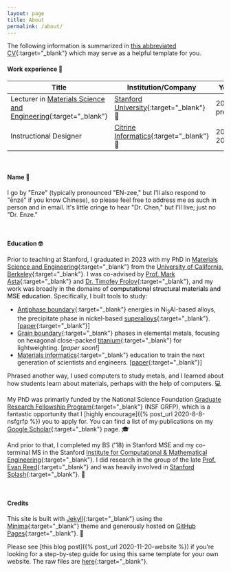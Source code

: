 ```yaml
---
layout: page
title: About
permalink: /about/
---
```


The following information is summarized in [this abbreviated CV](https://docs.google.com/document/d/159ycw0jmHpKcIYBDJ9f40aPySdKWhSry9NmwIcJRw50/edit?usp=sharing){:target="_blank"} which may serve as a helpful template for you.


#### Work experience 💼

| Title | Institution/Company | Years |
| --- | --- | --- |
| Lecturer in [Materials Science and Engineering](https://mse.stanford.edu){:target="_blank"} | [Stanford University](https://www.stanford.edu/){:target="_blank"} 🌴 | 2023–present |
| Instructional Designer | [Citrine Informatics](https://citrine.io/){:target="_blank"} 🍊 | 2019–2021 |

<br> 


#### Name 📛

I go by "Enze" (typically pronounced "EN-zee," but I'll also respond to "ēnzé" if you know Chinese), so please feel free to address me as such in person and in email.
It's little cringe to hear "Dr. Chen," but I'll live; just no "Dr. Enze."

<br>


#### Education 🤓

Prior to teaching at Stanford, I graduated in 2023 with my PhD in [Materials Science and Engineering](https://www.mse.berkeley.edu/){:target="_blank"} from the [University of California, Berkeley](https://www.berkeley.edu/){:target="_blank"}.
I was co-advised by [Prof. Mark Asta](https://mse.berkeley.edu/people_new/asta/){:target="_blank"} and [Dr. Timofey Frolov](https://people.llnl.gov/frolov2){:target="_blank"}, and my work was broadly in the domains of <span style="font-weight:500">computational structural materials and MSE education</span>.
Specifically, I built tools to study:
- [Antiphase boundary](https://en.wikipedia.org/wiki/Anti-phase_domain){:target="_blank"} energies in Ni<sub>3</sub>Al-based alloys, the precipitate phase in nickel-based [superalloys](https://en.wikipedia.org/wiki/Superalloy){:target="_blank"}. 
[[paper](https://www.nature.com/articles/s41524-022-00755-1){:target="_blank"}] 
- [Grain boundary](https://en.wikipedia.org/wiki/Grain_boundary){:target="_blank"} phases in elemental metals, focusing on hexagonal close-packed [titanium](https://en.wikipedia.org/wiki/Titanium){:target="_blank"} for lightweighting. 
[_paper soon!_]
- [Materials informatics](https://en.wikipedia.org/wiki/Materials_informatics){:target="_blank"} education to train the next generation of scientists and engineers.
[[paper](https://pubs.acs.org/doi/10.1021/acs.jchemed.2c00640){:target="_blank"}] 

Phrased another way, I used computers to study metals, and I learned about how students learn about materials, perhaps with the help of computers. 💻

My PhD was primarily funded by the National Science Foundation [Graduate Research Fellowship Program](https://www.nsfgrfp.org/){:target="_blank"} (NSF GRFP), which is a fantastic opportunity that I [highly encourage]({% post_url 2020-8-8-nsfgrfp %}) you to apply for.
You can find a list of my publications on my [Google Scholar](https://scholar.google.com/citations?hl=en&user=MMkofM4AAAAJ&view_op=list_works&sortby=pubdate){:target="_blank"} page. 🎓

And prior to that, I completed my BS ('18) in Stanford MSE and my co-terminal MS in the Stanford [Institute for Computational & Mathematical Engineering](https://icme.stanford.edu/){:target="_blank"}. 
I did research in the group of the late [Prof. Evan Reed](https://mse.stanford.edu/people/memory-professor-evan-j-reed){:target="_blank"} and was heavily involved in [Stanford Splash](https://www.stanfordesp.org/){:target="_blank"}. 🌊

<br>


#### Credits

This site is built with [Jekyll](https://jekyllrb.com/){:target="_blank"} using the [Minima](https://github.com/jekyll/minima){:target="_blank"} theme and generously hosted on [GitHub Pages](https://pages.github.com/){:target="_blank"}. 🤍

Please see [this blog post]({% post_url 2020-11-20-website %}) if you're looking for a step-by-step guide for using this same template for your own website. 
The raw files are [here](https://github.com/enze-chen/enze-chen.github.io){:target="_blank"}.
